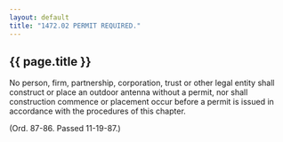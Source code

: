 ```yaml
---
layout: default 
title: "1472.02 PERMIT REQUIRED."
---
```


{{ page.title }}
----------------

No person, firm, partnership, corporation, trust or other legal entity
shall construct or place an outdoor antenna without a permit, nor shall
construction commence or placement occur before a permit is issued in
accordance with the procedures of this chapter.

(Ord. 87-86. Passed 11-19-87.)
